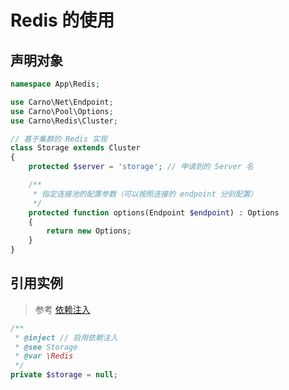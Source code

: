 # Redis 的使用

## 声明对象

```php
namespace App\Redis;

use Carno\Net\Endpoint;
use Carno\Pool\Options;
use Carno\Redis\Cluster;

// 基于集群的 Redis 实现
class Storage extends Cluster
{
    protected $server = 'storage'; // 申请到的 Server 名

    /**
     * 指定连接池的配置参数（可以按照连接的 endpoint 分别配置）
     */
    protected function options(Endpoint $endpoint) : Options
    {
        return new Options;
    }
}

```

## 引用实例

> 参考 [依赖注入](../container/di.md)

```php
/**
 * @inject // 启用依赖注入
 * @see Storage
 * @var \Redis
 */
private $storage = null;
```
